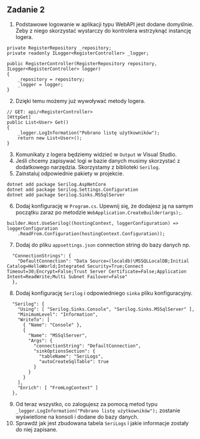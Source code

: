 ## Zadanie 2

1. Podstawowe logowanie w aplikacji typu WebAPI jest dodane domyślnie.
Żeby z niego skorzystać wystarczy do kontrolera wstrzyknąć instancję logera.

```
private RegisterRepository _repository;
private readonly ILogger<RegisterController> _logger;

public RegisterController(RegisterRepository repository, ILogger<RegisterController> logger)
{
    _repository = repository;
    _logger = logger;
}
```
2. Dzięki temu możemy już wywoływać metody logera.
```
// GET: api/<RegisterController>
[HttpGet]
public List<User> Get()
{
    _logger.LogInformation("Pobrano listę użytkowników");
    return new List<User>();
}
```
3. Komunikaty z logera będziemy widzieć w `Output` w Visual Studio.
4. Jeśli chcemy zapisywać logi w bazie danych musimy skorzystać z dodatkowego narzędzia.
Skorzystamy z biblioteki `Serilog`.
5. Zainstaluj odpowiednie pakiety w projekcie.
```
dotnet add package Serilog.AspNetCore
dotnet add package Serilog.Settings.Configuration
dotnet add package Serilog.Sinks.MSSqlServer
```
6. Dodaj konfigurację w `Program.cs`. Upewnij się, że dodajesz ją na samym początku zaraz po metodzie `WebApplication.CreateBuilder(args);`.

```
builder.Host.UseSerilog((hostingContext, loggerConfiguration) => loggerConfiguration
    .ReadFrom.Configuration(hostingContext.Configuration));
```

7. Dodaj do pliku `appsettings.json` connection string do bazy danych np.
```
  "ConnectionStrings": {
    "DefaultConnection": "Data Source=(localdb)\MSSQLLocalDB;Initial Catalog=HelloWorld;Integrated Security=True;Connect Timeout=30;Encrypt=False;Trust Server Certificate=False;Application Intent=ReadWrite;Multi Subnet Failover=False"
  },
```
8. Dodaj konfigurację `Serilog` i odpowiedniego `sinka` pliku konfiguracyjny.

```
  "Serilog": {
    "Using": [ "Serilog.Sinks.Console", "Serilog.Sinks.MSSqlServer" ],
    "MinimumLevel": "Information",
    "WriteTo": [
      { "Name": "Console" },
      {
        "Name": "MSSqlServer",
        "Args": {
          "connectionString": "DefaultConnection",
          "sinkOptionsSection": {
            "tableName": "SeriLogs",
            "autoCreateSqlTable": true
          }
        }
      }
    ],
    "Enrich": [ "FromLogContext" ]
  },
```
9. Od teraz wszystko, co zalogujesz za pomocą metod typu `_logger.LogInformation("Pobrano listę użytkowników");` zostanie wyświetlone na konsoli i dodane do bazy danych.
10. Sprawdź jak jest zbudowana tabela `SeriLogs` i jakie informacje zostały do niej zapisane.    

